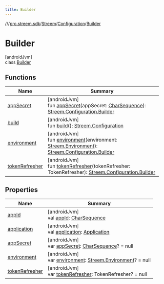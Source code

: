 ```yaml
---
title: Builder
---
```

//[<root>](../../../../../index.html)/[pro.streem.sdk](../../../index.html)/[Streem](../../index.html)/[Configuration](../index.html)/[Builder](index.html)



# Builder



[androidJvm]\
class [Builder](index.html)



## Functions


| Name | Summary |
|---|---|
| [appSecret](app-secret.html) | [androidJvm]<br>fun [appSecret](app-secret.html)(appSecret: [CharSequence](https://kotlinlang.org/api/latest/jvm/stdlib/kotlin/-char-sequence/index.html)): [Streem.Configuration.Builder](index.html) |
| [build](build.html) | [androidJvm]<br>fun [build](build.html)(): [Streem.Configuration](../index.html) |
| [environment](environment.html) | [androidJvm]<br>fun [environment](environment.html)(environment: [Streem.Environment](../../-environment/index.html)): [Streem.Configuration.Builder](index.html) |
| [tokenRefresher](token-refresher.html) | [androidJvm]<br>fun [tokenRefresher](token-refresher.html)(tokenRefresher: TokenRefresher): [Streem.Configuration.Builder](index.html) |


## Properties


| Name | Summary |
|---|---|
| [appId](app-id.html) | [androidJvm]<br>val [appId](app-id.html): [CharSequence](https://kotlinlang.org/api/latest/jvm/stdlib/kotlin/-char-sequence/index.html) |
| [application](application.html) | [androidJvm]<br>val [application](application.html): [Application](https://developer.android.com/reference/kotlin/android/app/Application.html) |
| [appSecret](app-secret.html) | [androidJvm]<br>var [appSecret](app-secret.html): [CharSequence](https://kotlinlang.org/api/latest/jvm/stdlib/kotlin/-char-sequence/index.html)? = null |
| [environment](environment.html) | [androidJvm]<br>var [environment](environment.html): [Streem.Environment](../../-environment/index.html)? = null |
| [tokenRefresher](token-refresher.html) | [androidJvm]<br>var [tokenRefresher](token-refresher.html): TokenRefresher? = null |


